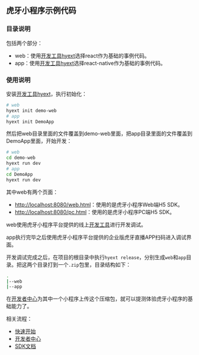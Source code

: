 ## 虎牙小程序示例代码

### 目录说明

包括两个部分：

* web：使用[开发工具hyext](https://github.com/huya-ext/miniapp/wiki/%E8%84%9A%E6%89%8B%E6%9E%B6)选择react作为基础的事例代码。
* app：使用[开发工具hyext](https://github.com/huya-ext/miniapp/wiki/%E8%84%9A%E6%89%8B%E6%9E%B6)选择react-native作为基础的事例代码。

### 使用说明

安装[开发工具hyext](https://github.com/huya-ext/miniapp/wiki/%E8%84%9A%E6%89%8B%E6%9E%B6)，执行初始化：

```bash
# web
hyext init demo-web
# app
hyext init DemoApp
```

然后把web目录里面的文件覆盖到demo-web里面，把app目录里面的文件覆盖到DemoApp里面，开始开发：

```bash
# web
cd demo-web
hyext run dev
# app
cd DemoApp
hyext run dev
```

其中web有两个页面：

* [http://localhost:8080/web.html](http://localhost:8080/web.html)：使用的是虎牙小程序Web端H5 SDK。
* [http://localhost:8080/pc.html](http://localhost:8080/pc.html)：使用的是虎牙小程序PC端H5 SDK。

web使用虎牙小程序平台提供的线上[开发工具](http://hyext.msstatic.com/hy-ext-comp/1.1.0/dev/index.html)进行开发调试。

app执行完毕之后使用虎牙小程序平台提供的企业版虎牙直播APP扫码进入调试界面。

开发调试完成之后，在项目的根目录中执行`hyext release`，分别生成`web`和`app`目录。把这两个目录打到一个`.zip`包里，目录结构如下：

```bash
.
|--web
|--app
```

在[开发者中心](https://ext.huya.com)为其中一个小程序上传这个压缩包，就可以提测体验虎牙小程序的基础能力了。

相关流程：

* [快速开始](https://github.com/huya-ext/miniapp/wiki)
* [开发者中心](https://github.com/huya-ext/miniapp/wiki/ems)
* [SDK文档](https://github.com/huya-ext/miniapp/wiki/SDK%E6%96%87%E6%A1%A3)
